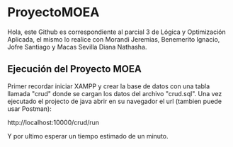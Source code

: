 # ProyectoMOEA
Hola, este Github es correspondiente al parcial 3 de Lógica y Optimización Aplicada, el mismo lo realice con Morandi Jeremias, Benemerito Ignacio, Jofre Santiago y Macas Sevilla Diana Nathasha.

## Ejecución del Proyecto MOEA

Primer recordar iniciar XAMPP y crear la base de datos con una tabla llamada "crud" donde se cargan los datos del archivo "crud.sql".
Una vez ejecutado el projecto de java abrir en su navegador el url (tambien puede usar Postman):

http://localhost:10000/crud/run

Y por ultimo esperar un tiempo estimado de un minuto.
